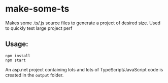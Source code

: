 # make-some-ts
Makes some .ts/.js source files to generate a project of desired size. Used to quickly test large project perf

## Usage:

```
npm install
npm start
```

An asp.net project containing lots and lots of TypeScript/JavaScript code is created in the `output` folder.
